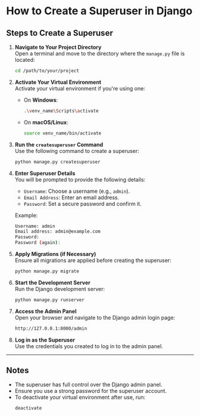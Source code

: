 
# How to Create a Superuser in Django

## Steps to Create a Superuser

1. **Navigate to Your Project Directory**  
   Open a terminal and move to the directory where the `manage.py` file is located:  
   ```bash
   cd /path/to/your/project
   ```

2. **Activate Your Virtual Environment**  
   Activate your virtual environment if you're using one:  
   - On **Windows**:  
     ```bash
     .\venv_name\Scripts\activate
     ```
   - On **macOS/Linux**:  
     ```bash
     source venv_name/bin/activate
     ```

3. **Run the `createsuperuser` Command**  
   Use the following command to create a superuser:  
   ```bash
   python manage.py createsuperuser
   ```

4. **Enter Superuser Details**  
   You will be prompted to provide the following details:  
   - `Username`: Choose a username (e.g., `admin`).  
   - `Email Address`: Enter an email address.  
   - `Password`: Set a secure password and confirm it.

   Example:  
   ```bash
   Username: admin
   Email address: admin@example.com
   Password:
   Password (again):
   ```

5. **Apply Migrations (if Necessary)**  
   Ensure all migrations are applied before creating the superuser:  
   ```bash
   python manage.py migrate
   ```

6. **Start the Development Server**  
   Run the Django development server:  
   ```bash
   python manage.py runserver
   ```

7. **Access the Admin Panel**  
   Open your browser and navigate to the Django admin login page:  
   ```bash
   http://127.0.0.1:8000/admin
   ```

8. **Log in as the Superuser**  
   Use the credentials you created to log in to the admin panel.

---

## Notes

- The superuser has full control over the Django admin panel.
- Ensure you use a strong password for the superuser account.
- To deactivate your virtual environment after use, run:  
   ```bash
   deactivate
   ```

